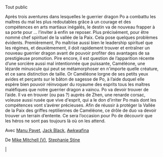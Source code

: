 

Tout public

Après trois aventures dans lesquelles le guerrier dragon Po a combattu les maîtres du mal les plus redoutables grâce à un courage et des compétences en arts martiaux inégalés, le destin va de nouveau frapper à sa porte pour … l’inviter à enfin se reposer. Plus précisément, pour être nommé chef spirituel de la vallée de la Paix. Cela pose quelques problèmes évidents. Premièrement, Po maîtrise aussi bien le leadership spirituel que les régimes, et deuxièmement, il doit rapidement trouver et entraîner un nouveau guerrier dragon avant de pouvoir profiter des avantages de sa prestigieuse promotion. Pire encore, il est question de l’apparition récente d’une sorcière aussi mal intentionnée que puissante, Caméléone, une lézarde minuscule qui peut se métamorphoser en n'importe quelle créature, et ce sans distinction de taille. Or Caméléone lorgne de ses petits yeux avides et perçants sur le bâton de sagesse de Po, à l’aide duquel elle espère bien pouvoir réinvoquer du royaume des esprits tous les maîtres maléfiques que notre guerrier dragon a vaincu. Po va devoir trouver de l’aide. Il va en trouver (ou pas ?) auprès de Zhen, une renarde corsac, voleuse aussi rusée que vive d'esprit, qui a le don d’irriter Po mais dont les compétences vont s’avérer précieuses. Afin de réussir à protéger la Vallée de la Paix des griffes reptiliennes de Caméléone, ce drôle de duo va devoir trouver un terrain d’entente. Ce sera l’occasion pour Po de découvrir que les héros ne sont pas toujours là où on les attend.



Avec [Manu Payet](https://www.allocine.fr/personne/fichepersonne_gen_cpersonne=208460.html), [Jack Black](https://www.allocine.fr/personne/fichepersonne_gen_cpersonne=21971.html), [Awkwafina](https://www.allocine.fr/personne/fichepersonne_gen_cpersonne=760789.html)

De [Mike Mitchell (V)](https://www.allocine.fr/personne/fichepersonne_gen_cpersonne=68822.html), [Stephanie Stine](https://www.allocine.fr/personne/fichepersonne_gen_cpersonne=996191.html)

|